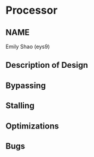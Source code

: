 # Processor
## NAME
Emily Shao (eys9)

## Description of Design

## Bypassing

## Stalling

## Optimizations

## Bugs
